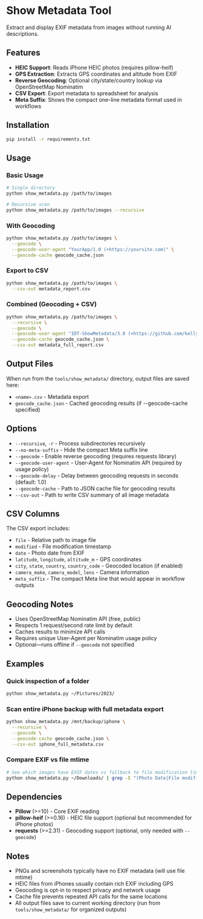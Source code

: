 # Show Metadata Tool

Extract and display EXIF metadata from images without running AI descriptions.

## Features

- **HEIC Support**: Reads iPhone HEIC photos (requires pillow-heif)
- **GPS Extraction**: Extracts GPS coordinates and altitude from EXIF
- **Reverse Geocoding**: Optional city/state/country lookup via OpenStreetMap Nominatim
- **CSV Export**: Export metadata to spreadsheet for analysis
- **Meta Suffix**: Shows the compact one-line metadata format used in workflows

## Installation

```bash
pip install -r requirements.txt
```

## Usage

### Basic Usage

```bash
# Single directory
python show_metadata.py /path/to/images

# Recursive scan
python show_metadata.py /path/to/images --recursive
```

### With Geocoding

```bash
python show_metadata.py /path/to/images \
  --geocode \
  --geocode-user-agent "YourApp/1.0 (+https://yoursite.com)" \
  --geocode-cache geocode_cache.json
```

### Export to CSV

```bash
python show_metadata.py /path/to/images \
  --csv-out metadata_report.csv
```

### Combined (Geocoding + CSV)

```bash
python show_metadata.py /path/to/images \
  --recursive \
  --geocode \
  --geocode-user-agent "IDT-ShowMetadata/3.0 (+https://github.com/kellylford/Image-Description-Toolkit)" \
  --geocode-cache geocode_cache.json \
  --csv-out metadata_full_report.csv
```

## Output Files

When run from the `tools/show_metadata/` directory, output files are saved here:
- `<name>.csv` - Metadata export
- `geocode_cache.json` - Cached geocoding results (if --geocode-cache specified)

## Options

- `--recursive`, `-r` - Process subdirectories recursively
- `--no-meta-suffix` - Hide the compact Meta suffix line
- `--geocode` - Enable reverse geocoding (requires requests library)
- `--geocode-user-agent` - User-Agent for Nominatim API (required by usage policy)
- `--geocode-delay` - Delay between geocoding requests in seconds (default: 1.0)
- `--geocode-cache` - Path to JSON cache file for geocoding results
- `--csv-out` - Path to write CSV summary of all image metadata

## CSV Columns

The CSV export includes:
- `file` - Relative path to image file
- `modified` - File modification timestamp
- `date` - Photo date from EXIF
- `latitude`, `longitude`, `altitude_m` - GPS coordinates
- `city`, `state`, `country`, `country_code` - Geocoded location (if enabled)
- `camera_make`, `camera_model`, `lens` - Camera information
- `meta_suffix` - The compact Meta line that would appear in workflow outputs

## Geocoding Notes

- Uses OpenStreetMap Nominatim API (free, public)
- Respects 1 request/second rate limit by default
- Caches results to minimize API calls
- Requires unique User-Agent per Nominatim usage policy
- Optional—runs offline if `--geocode` not specified

## Examples

### Quick inspection of a folder
```bash
python show_metadata.py ~/Pictures/2023/
```

### Scan entire iPhone backup with full metadata export
```bash
python show_metadata.py /mnt/backup/iphone \
  --recursive \
  --geocode \
  --geocode-cache geocode_cache.json \
  --csv-out iphone_full_metadata.csv
```

### Compare EXIF vs file mtime
```bash
# See which images have EXIF dates vs fallback to file modification time
python show_metadata.py ~/Downloads/ | grep -E "(Photo Date|File modified)"
```

## Dependencies

- **Pillow** (>=10) - Core EXIF reading
- **pillow-heif** (>=0.16) - HEIC file support (optional but recommended for iPhone photos)
- **requests** (>=2.31) - Geocoding support (optional, only needed with `--geocode`)

## Notes

- PNGs and screenshots typically have no EXIF metadata (will use file mtime)
- HEIC files from iPhones usually contain rich EXIF including GPS
- Geocoding is opt-in to respect privacy and network usage
- Cache file prevents repeated API calls for the same locations
- All output files save to current working directory (run from `tools/show_metadata/` for organized outputs)
